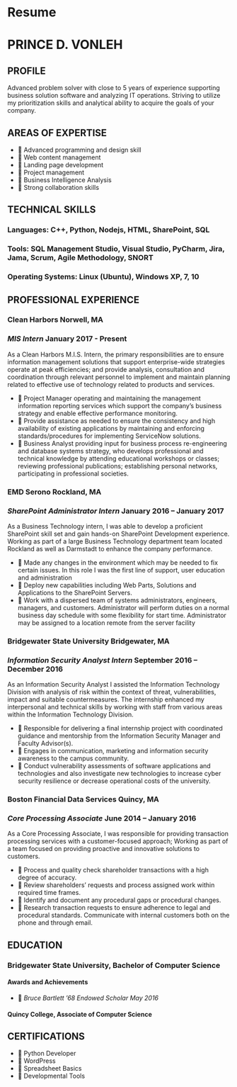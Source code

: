 # Resume
# 	PRINCE D. VONLEH 	

## PROFILE
Advanced problem solver with close to 5 years of experience supporting business solution software and analyzing IT operations. Striving to utilize my prioritization skills and analytical ability to acquire the goals of your company.

## AREAS OF EXPERTISE
*  Advanced programming and design skill
* 	Web content management
* 	Landing page development	
* 	Project management
* 	Business Intelligence Analysis
* 	Strong collaboration skills

## TECHNICAL SKILLS
### Languages: C++, Python, Nodejs, HTML, SharePoint, SQL
### Tools: SQL Management Studio, Visual Studio, PyCharm, Jira, Jama, Scrum, Agile Methodology, SNORT
### Operating Systems: Linux (Ubuntu), Windows XP, 7, 10

## PROFESSIONAL EXPERIENCE	
### Clean Harbors	Norwell, MA
### _MIS Intern_        January 2017 - Present
As a Clean Harbors M.I.S. Intern, the primary responsibilities are to ensure information management solutions that support enterprise-wide strategies operate at peak efficiencies; and provide analysis, consultation and coordination through relevant personnel to implement and maintain planning related to effective use of technology related to products and services.
* 	Project Manager operating and maintaining the management information reporting services which support the company’s business strategy and enable effective performance monitoring.
* 	Provide assistance as needed to ensure the consistency and high availability of existing applications by maintaining and enforcing standards/procedures for implementing ServiceNow solutions.
* 	Business Analyst providing input for business process re-engineering and database systems strategy, who develops professional and technical knowledge by attending educational workshops or classes; reviewing professional publications; establishing personal networks, participating in professional societies.

### EMD Serono	Rockland, MA
### _SharePoint Administrator Intern_       January 2016 – January 2017
As a Business Technology intern, I was able to develop a proficient SharePoint skill set and gain hands-on SharePoint Development experience. Working as part of a large Business Technology department team located Rockland as well as Darmstadt to enhance the company performance. 
* 	Made any changes in the environment which may be needed to fix certain issues. In this role I was the first line of support, user education and administration 
* 	Deploy new capabilities including Web Parts, Solutions and Applications to the SharePoint Servers.
* 	Work with a dispersed team of systems administrators, engineers, managers, and customers. Administrator will perform duties on a normal business day schedule with some flexibility for start time. Administrator may be assigned to a location remote from the server facility

### Bridgewater State University Bridgewater, MA
### _Information Security Analyst Intern_       September 2016 – December 2016
As an Information Security Analyst I assisted the Information Technology Division with analysis of risk within the context of threat, vulnerabilities, impact and suitable countermeasures. The internship enhanced my interpersonal and technical skills by working with staff from various areas within the Information Technology Division.
* 	Responsible for delivering a final internship project with coordinated guidance and mentorship from the Information Security Manager and Faculty Advisor(s).
* 	Engages in communication, marketing and information security awareness to the campus community.
* 	Conduct vulnerability assessments of software applications and technologies and also investigate new technologies to increase cyber security resilience or decrease operational costs of the university.

### Boston Financial Data Services	Quincy, MA
### _Core Processing Associate_       June 2014 – January 2016
As a Core Processing Associate, I was responsible for providing transaction processing services with a customer-focused approach; Working as part of a team focused on providing proactive and innovative solutions to customers. 
* 	Process and quality check shareholder transactions with a high degree of accuracy. 
* 	Review shareholders’ requests and process assigned work within required time frames. 
* 	Identify and document any procedural gaps or procedural changes. 
* 	Research transaction requests to ensure adherence to legal and procedural standards. Communicate with internal customers both on the phone and through email. 

## EDUCATION	
### Bridgewater State University, Bachelor of Computer Science
#### Awards and Achievements
*  _Bruce Bartlett ’68 Endowed Scholar May 2016_

#### Quincy College, Associate of Computer Science	

## CERTIFICATIONS
*  Python Developer 
*  WordPress 		
*  Spreadsheet Basics
*  Developmental Tools
